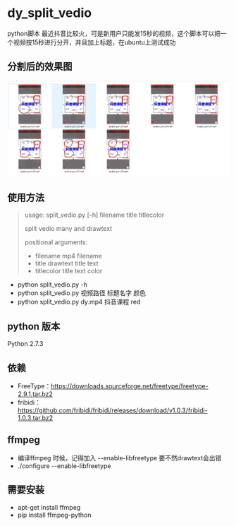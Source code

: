 # dy_split_vedio

python脚本 最近抖音比较火，可是新用户只能发15秒的视频，这个脚本可以把一个视频按15秒进行分开，并且加上标题，在ubuntu上测试成功

## 分割后的效果图
![](./ex.png)


## 使用方法
>usage: split_vedio.py [-h] filename title titlecolor
>
>split vedio many and drawtext
>
>positional arguments:
>
>  - filename    mp4 filename
>  - title       drawtext title text
>  - titlecolor  title text color

- python split_vedio.py -h
- python split_vedio.py 视频路径 标题名字 颜色
- python split_vedio.py dy.mp4 抖音课程 red

## python 版本

Python 2.7.3

## 依赖
- FreeType：https://downloads.sourceforge.net/freetype/freetype-2.9.1.tar.bz2
- fribidi：https://github.com/fribidi/fribidi/releases/download/v1.0.3/fribidi-1.0.3.tar.bz2

##  ffmpeg
- 编译ffmpeg 时候，记得加入 --enable-libfreetype 要不然drawtext会出错
- ./configure --enable-libfreetype

## 需要安装
- apt-get install ffmpeg
- pip install ffmpeg-python




